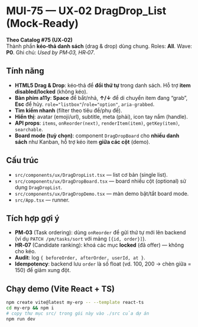 
# MUI-75 — UX‑02 DragDrop_List (Mock‑Ready)

**Theo Catalog #75 (UX‑02)**  
Thành phần **kéo‑thả danh sách** (drag & drop) dùng chung. Roles: **All**. Wave: **P0**. Ghi chú: *Used by PM‑03, HR‑07*.

## Tính năng
- **HTML5 Drag & Drop**: kéo‑thả để **đổi thứ tự** trong danh sách. Hỗ trợ **item disabled/locked** (không kéo).  
- **Bàn phím a11y**: **Space** để bắt/nhả, **↑/↓** để di chuyển item đang “grab”, **Esc** để hủy. `role="listbox"`/`role="option"`, `aria-grabbed`.  
- **Tìm kiếm nhanh** (filter theo tiêu đề/phụ đề).  
- **Hiển thị**: avatar (emoji/url), subtitle, meta (phải), icon tay nắm (handle).  
- **API props**: `items`, `onReorder(next)`, `renderItem(item)`, `getKey(item)`, `searchable`.  
- **Board mode (tuỳ chọn)**: component `DragDropBoard` cho **nhiều danh sách** như Kanban, hỗ trợ kéo item **giữa các cột** (demo).

## Cấu trúc
- `src/components/ux/DragDropList.tsx` — list cơ bản (single list).  
- `src/components/ux/DragDropBoard.tsx` — board nhiều cột (optional) sử dụng `DragDropList`.  
- `src/components/ux/DragDropDemo.tsx` — màn demo bật/tắt board mode.  
- `src/App.tsx` — runner.

## Tích hợp gợi ý
- **PM‑03** (Task ordering): dùng `onReorder` để gửi thứ tự mới lên backend (ví dụ `PATCH /pm/tasks/sort` với mảng `[{id, order}]`).  
- **HR‑07** (Candidate ranking): khoá các mục **locked** (đã offer) — không cho kéo.  
- **Audit**: log `{ beforeOrder, afterOrder, userId, at }`.  
- **Idempotency**: backend lưu `order` là số float (vd. 100, 200 → chèn giữa = 150) để giảm xung đột.

## Chạy demo (Vite React + TS)
```bash
npm create vite@latest my-erp -- --template react-ts
cd my-erp && npm i
# copy thư mục src/ trong gói này vào ./src của dự án
npm run dev
```

